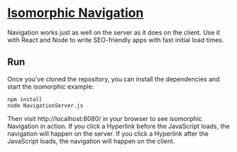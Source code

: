 # [Isomorphic Navigation](http://grahammendick.github.io/navigation/documentation/navigatingisomorphically.html)
Navigation works just as well on the server as it does on the client. Use it with React and Node to write SEO-friendly apps with fast initial load times.

## Run
Once you've cloned the repository, you can install the dependencies and start the isomorphic example:

    npm install
    node NavigationServer.js
	
Then visit http://localhost:8080/ in your browser to see isomorphic Navigation in action. If you click a Hyperlink before the JavaScript loads, the navigation will happen on the server. If you click a Hyperlink after the JavaScript loads, the navigation will happen on the client. 
